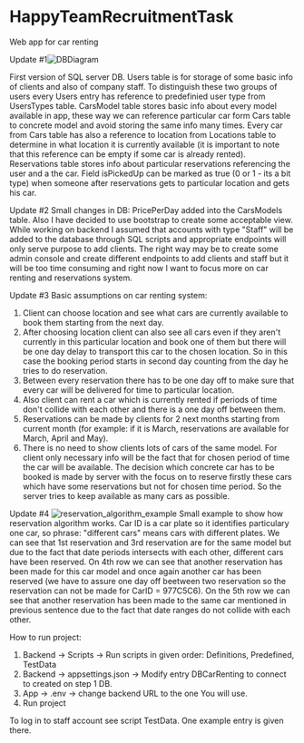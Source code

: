 # HappyTeamRecruitmentTask
Web app for car renting

Update #1![DBDiagram](https://user-images.githubusercontent.com/38327738/223462639-d13bc2cc-546f-44b5-afac-144a6627fb2c.png)

First version of SQL server DB. Users table is for storage of some basic info of clients and also of company staff. To distinguish these two groups of users every Users entry has reference to predefinied user type from UsersTypes table. CarsModel table stores basic info about every model available in app, these way we can reference particular car form Cars table to concrete model and avoid storing the same info many times. Every car from Cars table has also a reference to location from Locations table to determine in what location it is currently available (it is important to note that this reference can be empty if some car is already rented). Reservations table stores info about particular reservations referencing the user and a the car. Field isPickedUp can be marked as true (0 or 1 - its a bit type) when someone after reservations gets to particular location and gets his car.

Update #2
Small changes in DB: PricePerDay added into the CarsModels table. 
Also I have decided to use bootstrap to create some acceptable view. 
While working on backend I assumed that accounts with type "Staff" will be added to the database through SQL scripts and appropriate endpoints will only serve purpose to add clients. The right way may be to create some admin console and create different endpoints to add clients and staff but it will be too time consuming and right now I want to focus more on car renting and reservations system.

Update #3
Basic assumptions on car renting system:
1. Client can choose location and see what cars are currently available to book them starting from the next day.
2. After choosing location client can also see all cars even if they aren't currently in this particular location and book one of them but there will be one day delay to transport this car to the chosen location. So in this case the booking period starts in second day counting from the day he tries to do reservation. 
3. Between every reservation there has to be one day off to make sure that every car will be delivered for time to particular location. 
4. Also client can rent a car which is currently rented if periods of time don't collide with each other and there is a one day off between them.
5. Reservations can be made by clients for 2 next months starting from current month (for example: if it is March, reservations are available for March, April and May).
6. There is no need to show clients lots of cars of the same model. For client only necessary info will be the fact that for chosen period of time the car will be available. The decision which concrete car has to be booked is made by server with the focus on to reserve firstly these cars which have some reservations but not for chosen time period. So the server tries to keep available as many cars as possible.

Update #4
![reservation_algorithm_example](https://user-images.githubusercontent.com/38327738/226184681-e5875339-6000-4151-a171-6fb94a248199.png)
Small example to show how reservation algorithm works. Car ID is a car plate so it identifies particulary one car, so phrase: "different cars" means cars with different plates. We can see that 1st reservation and 3rd reservation are for the same model but due to the fact that date periods intersects with each other, different cars have been reserved. On 4th row we can see that another reservation has been made for this car model and once again another car has been reserved (we have to assure one day off beetween two reservation so the reservation can not be made for CarID = 977C5C6). On the 5th row we can see that another reservation has been made to the same car mentioned in previous sentence due to the fact that date ranges do not collide with each other. 

How to run project:
1. Backend -> Scripts -> Run scripts in given order: Definitions, Predefined, TestData
2. Backend -> appsettings.json -> Modify entry DBCarRenting to connect to created on step 1 DB.
3. App -> .env -> change backend URL to the one You will use.
4. Run project

To log in to staff account see script TestData. One example entry is given there. 

